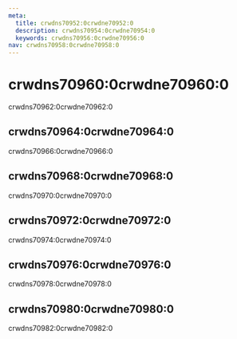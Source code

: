 ```yaml
---
meta:
  title: crwdns70952:0crwdne70952:0
  description: crwdns70954:0crwdne70954:0
  keywords: crwdns70956:0crwdne70956:0
nav: crwdns70958:0crwdne70958:0
---
```


# crwdns70960:0crwdne70960:0
crwdns70962:0crwdne70962:0

## crwdns70964:0crwdne70964:0
crwdns70966:0crwdne70966:0

<entry-ad />

## crwdns70968:0crwdne70968:0
crwdns70970:0crwdne70970:0

<random-ad />

## crwdns70972:0crwdne70972:0
crwdns70974:0crwdne70974:0

<discovery-ad />

## crwdns70976:0crwdne70976:0
crwdns70978:0crwdne70978:0

<sponsored-ad slug="freelancer-free" />

## crwdns70980:0crwdne70980:0
crwdns70982:0crwdne70982:0

<exit-ad />

<up-next />

<contribute />
